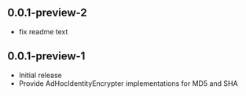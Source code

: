 ## 0.0.1-preview-2
* fix readme text

## 0.0.1-preview-1
* Initial release
* Provide AdHocIdentityEncrypter implementations for MD5 and SHA
